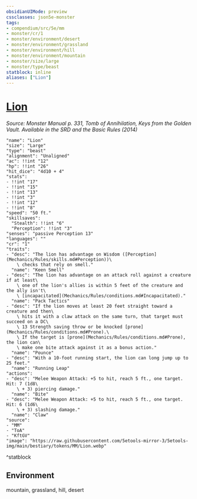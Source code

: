 ```yaml
---
obsidianUIMode: preview
cssclasses: json5e-monster
tags:
- compendium/src/5e/mm
- monster/cr/1
- monster/environment/desert
- monster/environment/grassland
- monster/environment/hill
- monster/environment/mountain
- monster/size/large
- monster/type/beast
statblock: inline
aliases: ["Lion"]
---
```

# [Lion](Mechanics\bestiary\beast/lion.md)
*Source: Monster Manual p. 331, Tomb of Annihilation, Keys from the Golden Vault. Available in the <span title='Systems Reference Document (5.1)'>SRD</span> and the Basic Rules (2014)*  

```statblock
"name": "Lion"
"size": "Large"
"type": "beast"
"alignment": "Unaligned"
"ac": !!int "12"
"hp": !!int "26"
"hit_dice": "4d10 + 4"
"stats":
- !!int "17"
- !!int "15"
- !!int "13"
- !!int "3"
- !!int "12"
- !!int "8"
"speed": "50 ft."
"skillsaves":
  "Stealth": !!int "6"
  "Perception": !!int "3"
"senses": "passive Perception 13"
"languages": ""
"cr": "1"
"traits":
- "desc": "The lion has advantage on Wisdom ([Perception](Mechanics/Rules/skills.md#Perception))\
    \ checks that rely on smell."
  "name": "Keen Smell"
- "desc": "The lion has advantage on an attack roll against a creature if at least\
    \ one of the lion's allies is within 5 feet of the creature and the ally isn't\
    \ [incapacitated](Mechanics/Rules/conditions.md#Incapacitated)."
  "name": "Pack Tactics"
- "desc": "If the lion moves at least 20 feet straight toward a creature and then\
    \ hits it with a claw attack on the same turn, that target must succeed on a DC\
    \ 13 Strength saving throw or be knocked [prone](Mechanics/Rules/conditions.md#Prone).\
    \ If the target is [prone](Mechanics/Rules/conditions.md#Prone), the lion can\
    \ make one bite attack against it as a bonus action."
  "name": "Pounce"
- "desc": "With a 10-foot running start, the lion can long jump up to 25 feet."
  "name": "Running Leap"
"actions":
- "desc": "Melee Weapon Attack: +5 to hit, reach 5 ft., one target. Hit: 7 (1d8\
    \ + 3) piercing damage."
  "name": "Bite"
- "desc": "Melee Weapon Attack: +5 to hit, reach 5 ft., one target. Hit: 6 (1d6\
    \ + 3) slashing damage."
  "name": "Claw"
"source":
- "MM"
- "ToA"
- "KftGV"
"image": "https://raw.githubusercontent.com/5etools-mirror-3/5etools-img/main/bestiary/tokens/MM/Lion.webp"
```
^statblock

## Environment

mountain, grassland, hill, desert